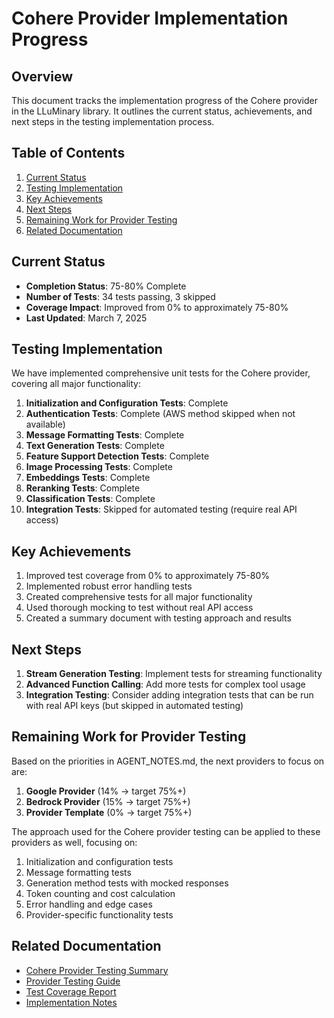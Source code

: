 # Cohere Provider Implementation Progress

## Overview

This document tracks the implementation progress of the Cohere provider in the LLuMinary library. It outlines the current status, achievements, and next steps in the testing implementation process.

## Table of Contents

1. [Current Status](#current-status)
2. [Testing Implementation](#testing-implementation)
3. [Key Achievements](#key-achievements)
4. [Next Steps](#next-steps)
5. [Remaining Work for Provider Testing](#remaining-work-for-provider-testing)
6. [Related Documentation](#related-documentation)

## Current Status

- **Completion Status**: 75-80% Complete
- **Number of Tests**: 34 tests passing, 3 skipped
- **Coverage Impact**: Improved from 0% to approximately 75-80%
- **Last Updated**: March 7, 2025

## Testing Implementation

We have implemented comprehensive unit tests for the Cohere provider, covering all major functionality:

1. **Initialization and Configuration Tests**: Complete
2. **Authentication Tests**: Complete (AWS method skipped when not available)
3. **Message Formatting Tests**: Complete
4. **Text Generation Tests**: Complete
5. **Feature Support Detection Tests**: Complete
6. **Image Processing Tests**: Complete
7. **Embeddings Tests**: Complete
8. **Reranking Tests**: Complete
9. **Classification Tests**: Complete
10. **Integration Tests**: Skipped for automated testing (require real API access)

## Key Achievements

1. Improved test coverage from 0% to approximately 75-80%
2. Implemented robust error handling tests
3. Created comprehensive tests for all major functionality
4. Used thorough mocking to test without real API access
5. Created a summary document with testing approach and results

## Next Steps

1. **Stream Generation Testing**: Implement tests for streaming functionality
2. **Advanced Function Calling**: Add more tests for complex tool usage
3. **Integration Testing**: Consider adding integration tests that can be run with real API keys (but skipped in automated testing)

## Remaining Work for Provider Testing

Based on the priorities in AGENT_NOTES.md, the next providers to focus on are:

1. **Google Provider** (14% → target 75%+)
2. **Bedrock Provider** (15% → target 75%+)
3. **Provider Template** (0% → target 75%+)

The approach used for the Cohere provider testing can be applied to these providers as well, focusing on:

1. Initialization and configuration tests
2. Message formatting tests
3. Generation method tests with mocked responses
4. Token counting and cost calculation
5. Error handling and edge cases
6. Provider-specific functionality tests

## Related Documentation

- [Cohere Provider Testing Summary](./cohere_provider_testing_summary.md)
- [Provider Testing Guide](./PROVIDER_TESTING.md)
- [Test Coverage Report](../TEST_COVERAGE.md)
- [Implementation Notes](./IMPLEMENTATION_NOTES.md)
